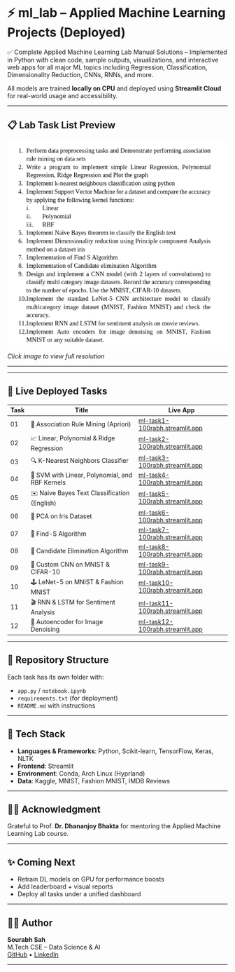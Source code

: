 # ⚡ ml_lab – Applied Machine Learning Projects (Deployed)

✅ Complete Applied Machine Learning Lab Manual Solutions – Implemented in Python with clean code, sample outputs, visualizations, and interactive web apps for all major ML topics including Regression, Classification, Dimensionality Reduction, CNNs, RNNs, and more.

All models are trained **locally on CPU** and deployed using **Streamlit Cloud** for real-world usage and accessibility.


---

## 📋 Lab Task List Preview
![Task List Preview](./ml_lab.png)  
*Click image to view full resolution*

---

---

## 🚀 Live Deployed Tasks

| Task | Title | Live App |
|------|-------|----------|
| 01 | 🛒 Association Rule Mining (Apriori) | [ml-task1-100rabh.streamlit.app](https://ml-task1-100rabh.streamlit.app) |
| 02 | 📈 Linear, Polynomial & Ridge Regression | [ml-task2-100rabh.streamlit.app](https://ml-task2-100rabh.streamlit.app) |
| 03 | 🔍 K-Nearest Neighbors Classifier | [ml-task3-100rabh.streamlit.app](https://ml-task3-100rabh.streamlit.app) |
| 04 | 🧠 SVM with Linear, Polynomial, and RBF Kernels | [ml-task4-100rabh.streamlit.app](https://ml-task4-100rabh.streamlit.app) |
| 05 | ✉️ Naive Bayes Text Classification (English) | [ml-task5-100rabh.streamlit.app](https://ml-task5-100rabh.streamlit.app) |
| 06 | 🔽 PCA on Iris Dataset | [ml-task6-100rabh.streamlit.app](https://ml-task6-100rabh.streamlit.app) |
| 07 | 🎯 Find-S Algorithm | [ml-task7-100rabh.streamlit.app](https://ml-task7-100rabh.streamlit.app) |
| 08 | 🧩 Candidate Elimination Algorithm | [ml-task8-100rabh.streamlit.app](https://ml-task8-100rabh.streamlit.app) |
| 09 | 🧠 Custom CNN on MNIST & CIFAR-10 | [ml-task9-100rabh.streamlit.app](https://ml-task9-100rabh.streamlit.app) |
| 10 | 🕹️ LeNet-5 on MNIST & Fashion MNIST | [ml-task10-100rabh.streamlit.app](https://ml-task10-100rabh.streamlit.app) |
| 11 | 🎬 RNN & LSTM for Sentiment Analysis | [ml-task11-100rabh.streamlit.app](https://ml-task11-100rabh.streamlit.app) |
| 12 | 🧼 Autoencoder for Image Denoising | [ml-task12-100rabh.streamlit.app](https://ml-task12-100rabh.streamlit.app) |

---

## 📁 Repository Structure

Each task has its own folder with:
- `app.py` / `notebook.ipynb`  
- `requirements.txt` (for deployment)   
- `README.md` with instructions

---

## 🧠 Tech Stack

- **Languages & Frameworks**: Python, Scikit-learn, TensorFlow, Keras, NLTK  
- **Frontend**: Streamlit  
- **Environment**: Conda, Arch Linux (Hyprland)  
- **Data**: Kaggle, MNIST, Fashion MNIST, IMDB Reviews  

---

## 👨‍🏫 Acknowledgment

Grateful to Prof. **Dr. Dhananjoy Bhakta** for mentoring the Applied Machine Learning Lab course.

---

## ✨ Coming Next

- Retrain DL models on GPU for performance boosts  
- Add leaderboard + visual reports  
- Deploy all tasks under a unified dashboard

---

## 🧑‍💻 Author

**Sourabh Sah**  
M.Tech CSE – Data Science & AI  
[GitHub](https://github.com/100rabhsah) • [LinkedIn](https://linkedin.com/in/sourabhsah)

---

